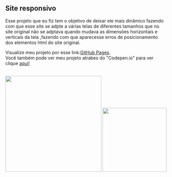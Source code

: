 ## Site responsivo

Esse projeto que eu fiz tem o objetivo de deixar ele mais dinâmico fazendo com que esse site se adpte a várias telas de diferentes tamanhos que no site original não se adptava quando mudava as dimensões horizontais e verticais da tela ,fazendo com que aparecesse erros de posicionamento dos elementos html do site original.

Visualize meu projeto por esse link:[GitHub Pages](https://marcosv00.github.io/home_selletiva/paginicial).<br>
Você também pode ver meu projeto atrabes do "Codepen.io" para ver clique [aqui!](https://marcosv00.github.io/home_selletiva/paginicial)
<br><br>

<div align="center" display="flex">
   
  <img src="https://github.com/marcosv00/home_selletiva/assets/128433130/0a1f13e9-bd5f-409a-ab0b-09650ff71879" width="300px">
  <img src="https://github.com/marcosv00/home_selletiva/assets/128433130/7193d3d5-bae4-49b6-9a90-88674ec4a590" width="200px">
     
</div>



